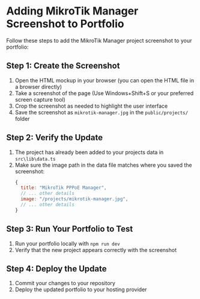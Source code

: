 # Adding MikroTik Manager Screenshot to Portfolio

Follow these steps to add the MikroTik Manager project screenshot to your portfolio:

## Step 1: Create the Screenshot
1. Open the HTML mockup in your browser (you can open the HTML file in a browser directly)
2. Take a screenshot of the page (Use Windows+Shift+S or your preferred screen capture tool)
3. Crop the screenshot as needed to highlight the user interface
4. Save the screenshot as `mikrotik-manager.jpg` in the `public/projects/` folder

## Step 2: Verify the Update
1. The project has already been added to your projects data in `src\lib\data.ts`
2. Make sure the image path in the data file matches where you saved the screenshot:
   ```javascript
   {
     title: "MikroTik PPPoE Manager",
     // ... other details
     image: "/projects/mikrotik-manager.jpg",
     // ... other details
   }
   ```

## Step 3: Run Your Portfolio to Test
1. Run your portfolio locally with `npm run dev`
2. Verify that the new project appears correctly with the screenshot

## Step 4: Deploy the Update
1. Commit your changes to your repository
2. Deploy the updated portfolio to your hosting provider
